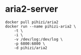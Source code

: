 aria2-server
============

```shell
docker pull pihizi/aria2
docker run --name pihizi-aria2 \
    -t \
    -i \
    -v /dev/log:/dev/log \
    -p 6800:6800 \
    -d pihizi/aria2

```
